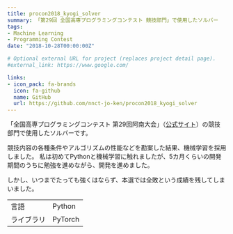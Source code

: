 ```yaml
---
title: procon2018_kyogi_solver
summary: 「第29回 全国高専プログラミングコンテスト 競技部門」で使用したソルバー
tags:
- Machine Learning
- Programming Contest
date: "2018-10-28T00:00:00Z"

# Optional external URL for project (replaces project detail page).
#external_link: https://www.google.com/

links:
- icon_pack: fa-brands
  icon: fa-github
  name: GitHub
  url: https://github.com/nnct-jo-ken/procon2018_kyogi_solver
---
```


「全国高専プログラミングコンテスト 第29回阿南大会」（[公式サイト](http://www.procon.gr.jp/?page_id=64541)）の競技部門で使用したソルバーです。

競技内容の各種条件やアルゴリズムの性能などを勘案した結果、機械学習を採用しました。
私は初めてPythonと機械学習に触れましたが、5カ月くらいの開発期間のうちに勉強を進めながら、開発を進めました。

しかし、いつまでたっても強くはならず、本選では全敗という成績を残してしまいました。

|  |  |
| ---- | ---- |
| 言語 | Python |
| ライブラリ | PyTorch |
